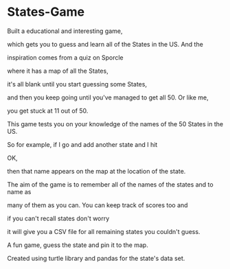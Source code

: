 # States-Game

Built a educational and interesting game,

which gets you to guess and learn all of the States in the US. And the

inspiration comes from a quiz on Sporcle

where it has a map of all the States,

it's all blank until you start guessing some States,

and then you keep going until you've managed to get all 50. Or like me,

you get stuck at 11 out of 50.

This game tests you on your knowledge of the names of the 50 States in the US.

So for example, if I go and add another state and I hit

OK,

then that name appears on the map at the location of the state.

The aim of the game is to remember all of the names of the states and to name as

many of them as you can. You can keep track of scores too and 

if you can't recall states don't worry 

it will give you a CSV file for all remaining states you couldn't guess.

A fun game, guess the state and pin it to the map. 

Created using turtle library and pandas for the state's data set.
